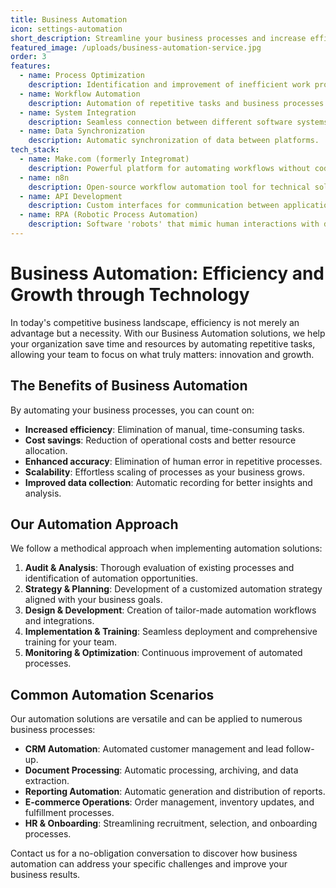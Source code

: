 ```yaml
---
title: Business Automation
icon: settings-automation
short_description: Streamline your business processes and increase efficiency with customized automation solutions that take over repetitive tasks.
featured_image: /uploads/business-automation-service.jpg
order: 3
features:
  - name: Process Optimization
    description: Identification and improvement of inefficient work processes.
  - name: Workflow Automation
    description: Automation of repetitive tasks and business processes.
  - name: System Integration
    description: Seamless connection between different software systems.
  - name: Data Synchronization
    description: Automatic synchronization of data between platforms.
tech_stack:
  - name: Make.com (formerly Integromat)
    description: Powerful platform for automating workflows without code.
  - name: n8n
    description: Open-source workflow automation tool for technical solutions.
  - name: API Development
    description: Custom interfaces for communication between applications.
  - name: RPA (Robotic Process Automation)
    description: Software 'robots' that mimic human interactions with digital systems.
---
```


# Business Automation: Efficiency and Growth through Technology

In today's competitive business landscape, efficiency is not merely an advantage but a necessity. With our Business Automation solutions, we help your organization save time and resources by automating repetitive tasks, allowing your team to focus on what truly matters: innovation and growth.

## The Benefits of Business Automation

By automating your business processes, you can count on:

- **Increased efficiency**: Elimination of manual, time-consuming tasks.
- **Cost savings**: Reduction of operational costs and better resource allocation.
- **Enhanced accuracy**: Elimination of human error in repetitive processes.
- **Scalability**: Effortless scaling of processes as your business grows.
- **Improved data collection**: Automatic recording for better insights and analysis.

## Our Automation Approach

We follow a methodical approach when implementing automation solutions:

1. **Audit & Analysis**: Thorough evaluation of existing processes and identification of automation opportunities.
2. **Strategy & Planning**: Development of a customized automation strategy aligned with your business goals.
3. **Design & Development**: Creation of tailor-made automation workflows and integrations.
4. **Implementation & Training**: Seamless deployment and comprehensive training for your team.
5. **Monitoring & Optimization**: Continuous improvement of automated processes.

## Common Automation Scenarios

Our automation solutions are versatile and can be applied to numerous business processes:

- **CRM Automation**: Automated customer management and lead follow-up.
- **Document Processing**: Automatic processing, archiving, and data extraction.
- **Reporting Automation**: Automatic generation and distribution of reports.
- **E-commerce Operations**: Order management, inventory updates, and fulfillment processes.
- **HR & Onboarding**: Streamlining recruitment, selection, and onboarding processes.

Contact us for a no-obligation conversation to discover how business automation can address your specific challenges and improve your business results.